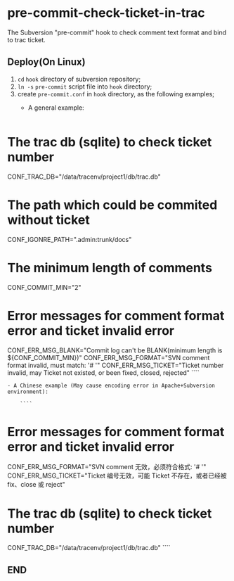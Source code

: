 pre-commit-check-ticket-in-trac
====
The Subversion "pre-commit" hook to check comment text format and bind to trac ticket.

Deploy(On Linux)
----
 1. `cd` `hook` directory of subversion repository;
 2. `ln -s` `pre-commit` script file into `hook` directory;
 3. create `pre-commit.conf` in `hook` directory, as the following examples;
    - A general example:

        ````
# The trac db (sqlite) to check ticket number
CONF_TRAC_DB="/data/tracenv/project1/db/trac.db"
# The path which could be commited without ticket
CONF_IGONRE_PATH=".admin:trunk/docs"
# The minimum length of comments
CONF_COMMIT_MIN="2"
# Error messages for comment format error and ticket invalid error
CONF_ERR_MSG_BLANK="Commit log can't be BLANK(minimum length is ${CONF_COMMIT_MIN})"
CONF_ERR_MSG_FORMAT="SVN comment format invalid, must match: '#<ticket> <comments>'"
CONF_ERR_MSG_TICKET="Ticket number invalid, may Ticket not existed, or been fixed, closed, rejected"
        ````

    - A Chinese example (May cause encoding error in Apache+Subversion environment):

        ````
# Error messages for comment format error and ticket invalid error
CONF_ERR_MSG_FORMAT="SVN comment 无效，必须符合格式: '#<ticket> <comments>'"
CONF_ERR_MSG_TICKET="Ticket 编号无效，可能 Ticket 不存在，或者已经被 fix、close 或 reject"
# The trac db (sqlite) to check ticket number
CONF_TRAC_DB="/data/tracenv/project1/db/trac.db"
    ````

END
----
